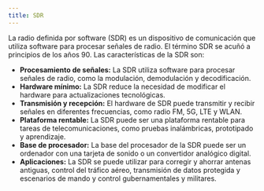 ```yaml
---
title: SDR
---
```


La radio definida por software (SDR) es un dispositivo de comunicación que utiliza software para procesar señales de radio. El término SDR se acuñó a principios de los años 90.
Las características de la SDR son:

* **Procesamiento de señales:**
  La SDR utiliza software para procesar señales de radio, como la modulación, demodulación y decodificación.
* **Hardware mínimo:**
  La SDR reduce la necesidad de modificar el hardware para actualizaciones tecnológicas.
* **Transmisión y recepción:**
  El hardware de SDR puede transmitir y recibir señales en diferentes frecuencias, como radio FM, 5G, LTE y WLAN.
* **Plataforma rentable:**
  La SDR puede ser una plataforma rentable para tareas de telecomunicaciones, como pruebas inalámbricas, prototipado y aprendizaje.
* **Base de procesador:**
  La base del procesador de la SDR puede ser un ordenador con una tarjeta de sonido o un convertidor analógico digital.
* **Aplicaciones:**
  La SDR se puede utilizar para corregir y ahorrar antenas antiguas, control del tráfico aéreo, transmisión de datos protegida y escenarios de mando y control gubernamentales y militares.
